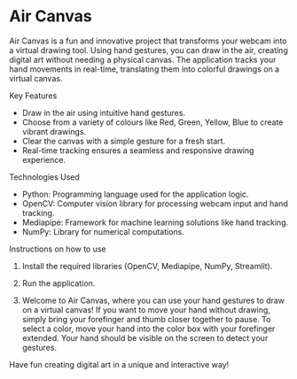 # Air Canvas
Air Canvas is a fun and innovative project that transforms your webcam into a virtual drawing tool. Using hand gestures, you can draw in the air, creating digital art without needing a physical canvas. The application tracks your hand movements in real-time, translating them into colorful drawings on a virtual canvas.

Key Features
- Draw in the air using intuitive hand gestures.
- Choose from a variety of colours like Red, Green, Yellow, Blue to create vibrant drawings.
- Clear the canvas with a simple gesture for a fresh start.
- Real-time tracking ensures a seamless and responsive drawing experience.

Technologies Used
- Python: Programming language used for the application logic.
- OpenCV: Computer vision library for processing webcam input and hand tracking.
- Mediapipe: Framework for machine learning solutions like hand tracking.
- NumPy: Library for numerical computations.

Instructions on how to use

1. Install the required libraries (OpenCV, Mediapipe, NumPy, Streamlit).

2. Run the application.

3. Welcome to Air Canvas, where you can use your hand gestures to draw on a virtual canvas! If you want to move your hand without drawing, simply bring your forefinger and thumb closer together to pause. To select a color, move your hand into the color box with your forefinger extended. Your hand should be visible on the screen to detect your gestures.

Have fun creating digital art in a unique and interactive way! 
